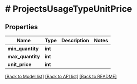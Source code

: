 # # ProjectsUsageTypeUnitPrice

## Properties

Name | Type | Description | Notes
------------ | ------------- | ------------- | -------------
**min_quantity** | **int** |  |
**max_quantity** | **int** |  |
**unit_price** | **int** |  |

[[Back to Model list]](../../README.md#models) [[Back to API list]](../../README.md#endpoints) [[Back to README]](../../README.md)
